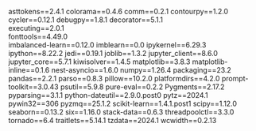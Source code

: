 asttokens==2.4.1
colorama==0.4.6
comm==0.2.1
contourpy==1.2.0        
cycler==0.12.1
debugpy==1.8.1
decorator==5.1.1        
executing==2.0.1        
fonttools==4.49.0       
imbalanced-learn==0.12.0
imblearn==0.0
ipykernel==6.29.3
ipython==8.22.2
jedi==0.19.1
joblib==1.3.2
jupyter_client==8.6.0
jupyter_core==5.7.1
kiwisolver==1.4.5
matplotlib==3.8.3
matplotlib-inline==0.1.6
nest-asyncio==1.6.0
numpy==1.26.4
packaging==23.2
pandas==2.2.1
parso==0.8.3
pillow==10.2.0
platformdirs==4.2.0
prompt-toolkit==3.0.43
psutil==5.9.8
pure-eval==0.2.2
Pygments==2.17.2
pyparsing==3.1.1
python-dateutil==2.9.0.post0
pytz==2024.1
pywin32==306
pyzmq==25.1.2
scikit-learn==1.4.1.post1
scipy==1.12.0
seaborn==0.13.2
six==1.16.0
stack-data==0.6.3
threadpoolctl==3.3.0
tornado==6.4
traitlets==5.14.1
tzdata==2024.1
wcwidth==0.2.13
